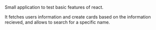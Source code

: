 Small application to test basic features of react.

It fetches users information and create cards based on the information recieved, and allows to search for a specific name.
